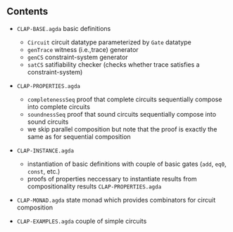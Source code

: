 ## Contents

* `CLAP-BASE.agda` basic definitions
   - `Circuit` circuit datatype parameterized by `Gate` datatype
   - `genTrace` witness (i.e.,trace) generator
   - `genCS` constraint-system generator
   - `satCS` satifiability checker (checks whether trace satisfies a constraint-system)

* `CLAP-PROPERTIES.agda`
  - `completenessSeq` proof that complete circuits sequentially compose into complete circuits
  - `soundnessSeq` proof that sound circuits sequentially compose into sound circuits 
  - we skip parallel composition but note that the proof is exactly the same as for sequential composition

* `CLAP-INSTANCE.agda` 
   - instantiation of basic definitions with couple of basic gates (`add`, `eq0`, `const`, etc.)
   - proofs of properties neccessary to instantiate results from compositionality results `CLAP-PROPERTIES.agda`

* `CLAP-MONAD.agda` state monad which provides combinators for circuit composition

* `CLAP-EXAMPLES.agda` couple of simple circuits
   



